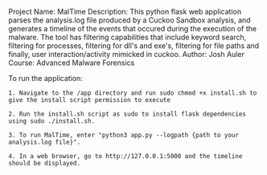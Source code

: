 Project Name: MalTime
Description: This python flask web application parses the analysis.log file produced by a Cuckoo Sandbox analysis, and generates a timeline of 
the events that occured during the execution of the malware. The tool has filtering capabilities that include keyword search, filtering for 
processes, filtering for dll's and exe's, filtering for file paths and finally, user interaction/activity mimicked in cuckoo.
Author: Josh Auler
Course: Advanced Malware Forensics


To run the application:

    1. Navigate to the /app directory and run sudo chmod +x install.sh to give the install script permission to execute
    
    2. Run the install.sh script as sudo to install flask dependencies using sudo ./install.sh.

    3. To run MalTime, enter "python3 app.py --logpath {path to your analysis.log file}".

    4. In a web browser, go to http://127.0.0.1:5000 and the timeline should be displayed.
